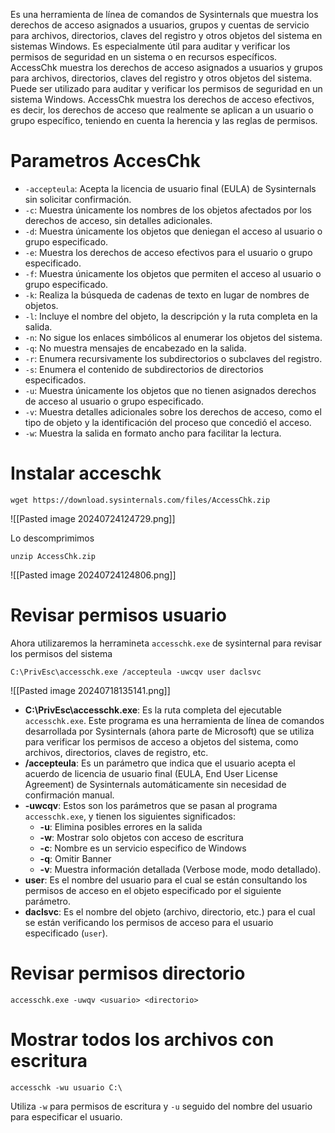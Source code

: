 Es una herramienta de línea de comandos de Sysinternals que muestra los derechos de acceso asignados a usuarios, grupos y cuentas de servicio para archivos, directorios, claves del registro y otros objetos del sistema en sistemas Windows. Es especialmente útil para auditar y verificar los permisos de seguridad en un sistema o en recursos específicos.
AccessChk muestra los derechos de acceso asignados a usuarios y grupos para archivos, directorios, claves del registro y otros objetos del sistema. Puede ser utilizado para auditar y verificar los permisos de seguridad en un sistema Windows. AccessChk muestra los derechos de acceso efectivos, es decir, los derechos de acceso que realmente se aplican a un usuario o grupo específico, teniendo en cuenta la herencia y las reglas de permisos.


# Parametros AccesChk
- `-accepteula`: Acepta la licencia de usuario final (EULA) de Sysinternals sin solicitar confirmación.
- `-c`: Muestra únicamente los nombres de los objetos afectados por los derechos de acceso, sin detalles adicionales.
- `-d`: Muestra únicamente los objetos que deniegan el acceso al usuario o grupo especificado.
- `-e`: Muestra los derechos de acceso efectivos para el usuario o grupo especificado.
- `-f`: Muestra únicamente los objetos que permiten el acceso al usuario o grupo especificado.
- `-k`: Realiza la búsqueda de cadenas de texto en lugar de nombres de objetos.
- `-l`: Incluye el nombre del objeto, la descripción y la ruta completa en la salida.
- `-n`: No sigue los enlaces simbólicos al enumerar los objetos del sistema.
- `-q`: No muestra mensajes de encabezado en la salida.
- `-r`: Enumera recursivamente los subdirectorios o subclaves del registro.
- `-s`: Enumera el contenido de subdirectorios de directorios especificados.
- `-u`: Muestra únicamente los objetos que no tienen asignados derechos de acceso al usuario o grupo especificado.
- `-v`: Muestra detalles adicionales sobre los derechos de acceso, como el tipo de objeto y la identificación del proceso que concedió el acceso.
- `-w`: Muestra la salida en formato ancho para facilitar la lectura.

# Instalar acceschk
```
wget https://download.sysinternals.com/files/AccessChk.zip
```
![[Pasted image 20240724124729.png]]

Lo descomprimimos
```
unzip AccessChk.zip
```
![[Pasted image 20240724124806.png]]

# Revisar permisos usuario
Ahora utilizaremos la herramineta `accesschk.exe` de sysinternal para revisar los permisos del sistema
```
C:\PrivEsc\accesschk.exe /accepteula -uwcqv user daclsvc
```
![[Pasted image 20240718135141.png]]
- **C:\PrivEsc\accesschk.exe**: Es la ruta completa del ejecutable `accesschk.exe`. Este programa es una herramienta de línea de comandos desarrollada por Sysinternals (ahora parte de Microsoft) que se utiliza para verificar los permisos de acceso a objetos del sistema, como archivos, directorios, claves de registro, etc.
- **/accepteula**: Es un parámetro que indica que el usuario acepta el acuerdo de licencia de usuario final (EULA, End User License Agreement) de Sysinternals automáticamente sin necesidad de confirmación manual.
- **-uwcqv**: Estos son los parámetros que se pasan al programa `accesschk.exe`, y tienen los siguientes significados:
    - **-u**: Elimina posibles errores en la salida
    - **-w**: Mostrar solo objetos con acceso de escritura
    - **-c**: Nombre es un servicio especifico de Windows
    - **-q**: Omitir Banner
    - **-v**: Muestra información detallada (Verbose mode, modo detallado).
- **user**: Es el nombre del usuario para el cual se están consultando los permisos de acceso en el objeto especificado por el siguiente parámetro.
- **daclsvc**: Es el nombre del objeto (archivo, directorio, etc.) para el cual se están verificando los permisos de acceso para el usuario especificado (`user`).

# Revisar permisos directorio
```
accesschk.exe -uwqv <usuario> <directorio>
```

# Mostrar todos los archivos con escritura
```
accesschk -wu usuario C:\
```
Utiliza `-w` para permisos de escritura y `-u` seguido del nombre del usuario para especificar el usuario.